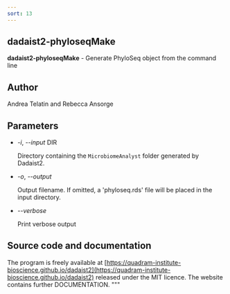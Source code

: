 ```yaml
---
sort: 13
---
```

## dadaist2-phyloseqMake
**dadaist2-phyloseqMake** - Generate PhyloSeq object from the command line

## Author
Andrea Telatin and Rebecca Ansorge

## Parameters
- _-i_, _--input_ DIR

    Directory containing the `MicrobiomeAnalyst` folder generated by Dadaist2.

- _-o_, _--output_

    Output filename. If omitted, a 'phyloseq.rds' file will be placed in the input directory.

- _--verbose_

    Print verbose output

## Source code and documentation
The program is freely available at [https://quadram-institute-bioscience.github.io/dadaist2](https://quadram-institute-bioscience.github.io/dadaist2)
released under the MIT licence. The website contains further DOCUMENTATION.
"""
